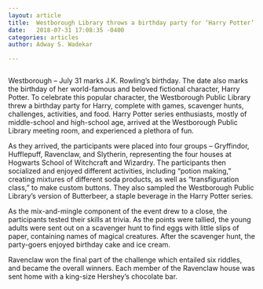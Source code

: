 ```yaml
---
layout: article
title:  Westborough Library throws a birthday party for ‘Harry Potter’
date:   2018-07-31 17:08:35 -0400
categories: articles
author: Adway S. Wadekar

---
```


<center>
	<img src="https://www.communityadvocate.com/wp-content/uploads/W-Harry-Potter-bday-1-300x225.jpg" alt="">
</center>

Westborough – July 31 marks J.K. Rowling’s birthday. The date also marks the birthday of her world-famous and beloved fictional character, Harry Potter. To celebrate this popular character, the Westborough Public Library threw a birthday party for Harry, complete with games, scavenger hunts, challenges, activities, and food. Harry Potter series enthusiasts, mostly of middle-school and high-school age, arrived at the Westborough Public Library meeting room, and experienced a plethora of fun.

As they arrived, the participants were placed into four groups – Gryffindor, Hufflepuff, Ravenclaw, and Slytherin, representing the four houses at Hogwarts School of Witchcraft and Wizardry. The participants then socialized and enjoyed different activities, including “potion making,” creating mixtures of different soda products, as well as “transfiguration class,” to make custom buttons. They also sampled the Westborough Public Library’s version of Butterbeer, a staple beverage in the Harry Potter series.

As the mix-and-mingle component of the event drew to a close, the participants tested their skills at trivia. As the points were tallied, the young adults were sent out on a scavenger hunt to find eggs with little slips of paper, containing names of magical creatures. After the scavenger hunt, the party-goers enjoyed birthday cake and ice cream.

Ravenclaw won the final part of the challenge which entailed six riddles, and became the overall winners. Each member of the Ravenclaw house was sent home with a king-size Hershey’s chocolate bar.

<center>
	<img src="https://www.communityadvocate.com/wp-content/uploads/W-Harry-Potter-bday-2-300x200.jpg" alt="">
</center>

